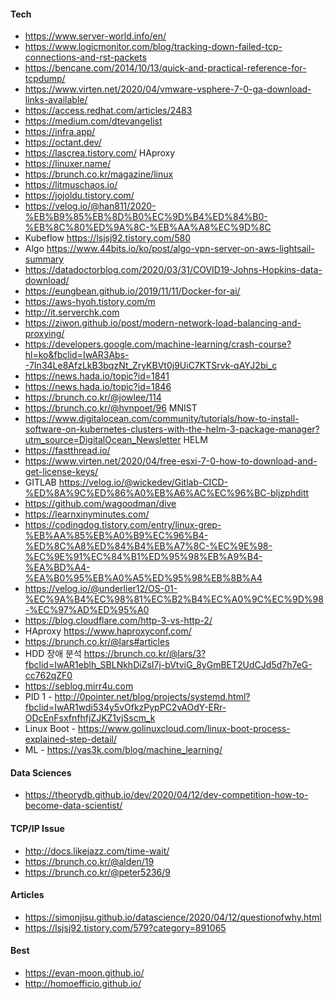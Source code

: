 #### Tech
* https://www.server-world.info/en/
 * https://www.logicmonitor.com/blog/tracking-down-failed-tcp-connections-and-rst-packets
 * https://bencane.com/2014/10/13/quick-and-practical-reference-for-tcpdump/
 * https://www.virten.net/2020/04/vmware-vsphere-7-0-ga-download-links-available/
 * https://access.redhat.com/articles/2483
 * https://medium.com/dtevangelist
 * https://infra.app/
 * https://octant.dev/
 * https://lascrea.tistory.com/ HAproxy
 * https://linuxer.name/
 * https://brunch.co.kr/magazine/linux
 * https://litmuschaos.io/
 * https://jojoldu.tistory.com/
 * https://velog.io/@han811/2020-%EB%B9%85%EB%8D%B0%EC%9D%B4%ED%84%B0-%EB%8C%80%ED%9A%8C-%EB%AA%A8%EC%9D%8C
 * Kubeflow https://lsjsj92.tistory.com/580
 * Algo https://www.44bits.io/ko/post/algo-vpn-server-on-aws-lightsail-summary
 * https://datadoctorblog.com/2020/03/31/COVID19-Johns-Hopkins-data-download/
 * https://eungbean.github.io/2019/11/11/Docker-for-ai/
 * https://aws-hyoh.tistory.com/m
 * http://it.serverchk.com
 * https://ziwon.github.io/post/modern-network-load-balancing-and-proxying/
 * https://developers.google.com/machine-learning/crash-course?hl=ko&fbclid=IwAR3Abs--7In34Le8AfzLkB3bqzNt_ZryKBVt0j9UiC7KTSrvk-qAYJ2bi_c
 * https://news.hada.io/topic?id=1841
 * https://news.hada.io/topic?id=1846
 * https://brunch.co.kr/@jowlee/114
 * https://brunch.co.kr/@hvnpoet/96 MNIST
 * https://www.digitalocean.com/community/tutorials/how-to-install-software-on-kubernetes-clusters-with-the-helm-3-package-manager?utm_source=DigitalOcean_Newsletter HELM
 * https://fastthread.io/
 * https://www.virten.net/2020/04/free-esxi-7-0-how-to-download-and-get-license-keys/
 * GITLAB https://velog.io/@wickedev/Gitlab-CICD-%ED%8A%9C%ED%86%A0%EB%A6%AC%EC%96%BC-bljzphditt 
 * https://github.com/wagoodman/dive
 * https://learnxinyminutes.com/
 * https://codingdog.tistory.com/entry/linux-grep-%EB%AA%85%EB%A0%B9%EC%96%B4-%ED%8C%A8%ED%84%B4%EB%A7%8C-%EC%9E%98-%EC%9E%91%EC%84%B1%ED%95%98%EB%A9%B4-%EA%BD%A4-%EA%B0%95%EB%A0%A5%ED%95%98%EB%8B%A4
 * https://velog.io/@underlier12/OS-01-%EC%9A%B4%EC%98%81%EC%B2%B4%EC%A0%9C%EC%9D%98-%EC%97%AD%ED%95%A0
 * https://blog.cloudflare.com/http-3-vs-http-2/
 * HAproxy https://www.haproxyconf.com/
 * https://brunch.co.kr/@lars#articles
 * HDD 장애 분석 https://brunch.co.kr/@lars/3?fbclid=IwAR1eblh_SBLNkhDiZsI7j-bVtviG_8yGmBET2UdCJd5d7h7eG-cc762qZF0
 * https://seblog.mirr4u.com
 * PID 1 - http://0pointer.net/blog/projects/systemd.html?fbclid=IwAR1wdi534y5vOfkzPypPC2vAOdY-ERr-ODcEnFsxfnfhfjZJKZ1vjSscm_k
 * Linux Boot - https://www.golinuxcloud.com/linux-boot-process-explained-step-detail/
 * ML - https://vas3k.com/blog/machine_learning/

#### Data Sciences
 * https://theorydb.github.io/dev/2020/04/12/dev-competition-how-to-become-data-scientist/

#### TCP/IP Issue
 * http://docs.likejazz.com/time-wait/
 * https://brunch.co.kr/@alden/19
 * https://brunch.co.kr/@peter5236/9
 
#### Articles
 * https://simonjisu.github.io/datascience/2020/04/12/questionofwhy.html
 * https://lsjsj92.tistory.com/579?category=891065

#### Best
 * https://evan-moon.github.io/
 * http://homoefficio.github.io/

